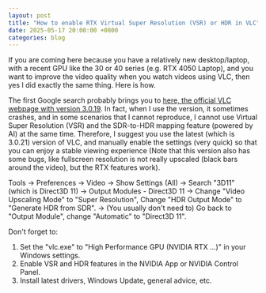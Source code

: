 ```yaml
---
layout: post
title: "How to enable RTX Virtual Super Resolution (VSR) or HDR in VLC"
date: 2025-05-17 20:00:00 +0800
categories: blog
---
```


If you are coming here because you have a relatively new desktop/laptop, with a recent GPU like the 30 or 40 series (e.g. RTX 4050 Laptop), and you want to improve the video quality when you watch videos using VLC, then yes I did exactly the same thing. Here is how.

The first Google search probably brings you to [here, the official VLC webpage with version 3.0.19](https://downloads.videolan.org/testing/vlc-rtx-upscaler/). In fact, when I use the version, it sometimes crashes, and in some scenarios that I cannot reproduce, I cannot use Virtual Super Resolution (VSR) and the SDR-to-HDR mapping feature (powered by AI) at the same time. Therefore, I suggest you use the latest (which is 3.0.21) version of VLC, and manually enable the settings (very quick) so that you can enjoy a stable viewing experience (Note that this version also has some bugs, like fullscreen resolution is not really upscaled (black bars around the video), but the RTX features work).

Tools -> Preferences -> Video -> Show Settings (All) -> Search "3D11" (which is Direct3D 11) -> Output Modules - Direct3D 11 -> Change "Video Upscaling Mode" to "Super Resolution", Change "HDR Output Mode" to "Generate HDR from SDR". -> (You usually don't need to) Go back to "Output Module", change "Automatic" to "Direct3D 11".

Don't forget to:

1. Set the "vlc.exe" to "High Performance GPU (NVIDIA RTX ...)" in your Windows settings.
2. Enable VSR and HDR features in the NVIDIA App or NVIDIA Control Panel.
3. Install latest drivers, Windows Update, general advice, etc.
